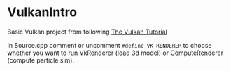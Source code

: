 # VulkanIntro
Basic Vulkan project from following [The Vulkan Tutorial](https://vulkan-tutorial.com/Introduction)

In Source.cpp comment or uncomment ```#define VK_RENDERER``` to choose whether you want to run VkRenderer (load 3d model) or ComputeRenderer (compute particle sim).
